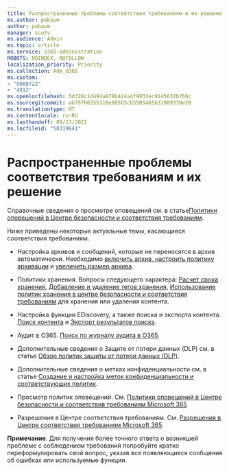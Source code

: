 ```yaml
---
title: Распространенные проблемы соответствия требованиям и их решение
ms.author: pebaum
author: pebaum
manager: scotv
ms.audience: Admin
ms.topic: article
ms.service: o365-administration
ROBOTS: NOINDEX, NOFOLLOW
localization_priority: Priority
ms.collection: Adm_O365
ms.custom:
- "9000722"
- "4812"
ms.openlocfilehash: 5d328c1d494a978b424a4f9932ec9145637b766c
ms.sourcegitcommit: ab75f66355116e995b3cb5505465b31989339e28
ms.translationtype: HT
ms.contentlocale: ru-RU
ms.lasthandoff: 08/13/2021
ms.locfileid: "58319641"
---
```

# <a name="compliance-common-issues-and-resolutions"></a>Распространенные проблемы соответствия требованиям и их решение

Справочные сведения о просмотре оповещений см. в статье[Политики оповещений в Центре безопасности и соответствия требованиям](https://docs.microsoft.com/microsoft-365/compliance/alert-policies).

Ниже приведены некоторые актуальные темы, касающиеся соответствия требованиям.

- Настройка архивов и сообщений, которые не переносятся в архив автоматически. Необходимо [включить архив, настроить политику архивации](https://docs.microsoft.com/microsoft-365/compliance/set-up-an-archive-and-deletion-policy-for-mailboxes) и [увеличить размер архива](https://docs.microsoft.com/microsoft-365/compliance/enable-unlimited-archiving).

- Политики хранения. Вопросы следующего характера: [Расчет срока хранения](https://docs.microsoft.com/exchange/security-and-compliance/messaging-records-management/retention-age), [Добавление и удаление тегов хранения](https://docs.microsoft.com/exchange/security-and-compliance/messaging-records-management/add-or-remove-retention-tags), [Использование политик хранения в центре безопасности и соответствия требованиям](https://docs.microsoft.com/exchange/security-and-compliance/messaging-records-management/create-a-retention-policy) для хранения или удаления контента.

- Настройка функции EDiscovery, а также поиска и экспорта контента. [Поиск контента](https://docs.microsoft.com/microsoft-365/compliance/content-search) и [Экспорт результатов поиска](https://docs.microsoft.com/microsoft-365/compliance/export-search-results).

- Аудит в O365. [Поиск по журналу аудита в O365](https://docs.microsoft.com/microsoft-365/compliance/search-the-audit-log-in-security-and-compliance).

- Дополнительные сведения о Защите от потери данных (DLP) см. в статье [Обзор политик защиты от потери данных (DLP)](https://docs.microsoft.com/microsoft-365/compliance/data-loss-prevention-policies).
 
- Дополнительные сведения о метках конфиденциальности см. в статье [Создание и настройка меток конфиденциальности и соответствующих политик](https://docs.microsoft.com/microsoft-365/compliance/create-sensitivity-labels).

- Просмотр политик оповещений. См. [Политики оповещений в Центре безопасности и соответствия требованиям Microsoft 365](https://docs.microsoft.com/microsoft-365/compliance/alert-policies)

- Разрешения в Центре соответствия требованиям. См. [Разрешения в Центре соответствия требованиям Microsoft 365](https://docs.microsoft.com/microsoft-365/compliance/microsoft-365-compliance-center-permissions).

**Примечание**. Для получения более точного ответа о возникшей проблеме с соблюдением требований попробуйте кратко переформулировать свой вопрос, указав все появляющиеся сообщения об ошибках или используемые функции.
